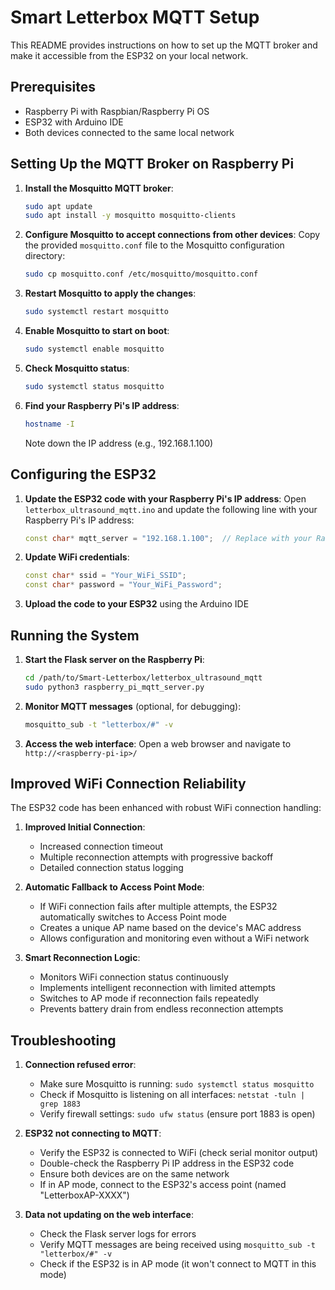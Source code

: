 # Smart Letterbox MQTT Setup

This README provides instructions on how to set up the MQTT broker and make it accessible from the ESP32 on your local network.

## Prerequisites

- Raspberry Pi with Raspbian/Raspberry Pi OS
- ESP32 with Arduino IDE
- Both devices connected to the same local network

## Setting Up the MQTT Broker on Raspberry Pi

1. **Install the Mosquitto MQTT broker**:
   ```bash
   sudo apt update
   sudo apt install -y mosquitto mosquitto-clients
   ```

2. **Configure Mosquitto to accept connections from other devices**:
   Copy the provided `mosquitto.conf` file to the Mosquitto configuration directory:
   ```bash
   sudo cp mosquitto.conf /etc/mosquitto/mosquitto.conf
   ```

3. **Restart Mosquitto to apply the changes**:
   ```bash
   sudo systemctl restart mosquitto
   ```

4. **Enable Mosquitto to start on boot**:
   ```bash
   sudo systemctl enable mosquitto
   ```

5. **Check Mosquitto status**:
   ```bash
   sudo systemctl status mosquitto
   ```

6. **Find your Raspberry Pi's IP address**:
   ```bash
   hostname -I
   ```
   Note down the IP address (e.g., 192.168.1.100)

## Configuring the ESP32

1. **Update the ESP32 code with your Raspberry Pi's IP address**:
   Open `letterbox_ultrasound_mqtt.ino` and update the following line with your Raspberry Pi's IP address:
   ```cpp
   const char* mqtt_server = "192.168.1.100";  // Replace with your Raspberry Pi's IP address
   ```

2. **Update WiFi credentials**:
   ```cpp
   const char* ssid = "Your_WiFi_SSID";
   const char* password = "Your_WiFi_Password";
   ```

3. **Upload the code to your ESP32** using the Arduino IDE

## Running the System

1. **Start the Flask server on the Raspberry Pi**:
   ```bash
   cd /path/to/Smart-Letterbox/letterbox_ultrasound_mqtt
   sudo python3 raspberry_pi_mqtt_server.py
   ```

2. **Monitor MQTT messages** (optional, for debugging):
   ```bash
   mosquitto_sub -t "letterbox/#" -v
   ```

3. **Access the web interface**:
   Open a web browser and navigate to `http://<raspberry-pi-ip>/`

## Improved WiFi Connection Reliability

The ESP32 code has been enhanced with robust WiFi connection handling:

1. **Improved Initial Connection**:
   - Increased connection timeout
   - Multiple reconnection attempts with progressive backoff
   - Detailed connection status logging

2. **Automatic Fallback to Access Point Mode**:
   - If WiFi connection fails after multiple attempts, the ESP32 automatically switches to Access Point mode
   - Creates a unique AP name based on the device's MAC address
   - Allows configuration and monitoring even without a WiFi network

3. **Smart Reconnection Logic**:
   - Monitors WiFi connection status continuously
   - Implements intelligent reconnection with limited attempts
   - Switches to AP mode if reconnection fails repeatedly
   - Prevents battery drain from endless reconnection attempts

## Troubleshooting

1. **Connection refused error**:
   - Make sure Mosquitto is running: `sudo systemctl status mosquitto`
   - Check if Mosquitto is listening on all interfaces: `netstat -tuln | grep 1883`
   - Verify firewall settings: `sudo ufw status` (ensure port 1883 is open)

2. **ESP32 not connecting to MQTT**:
   - Verify the ESP32 is connected to WiFi (check serial monitor output)
   - Double-check the Raspberry Pi IP address in the ESP32 code
   - Ensure both devices are on the same network
   - If in AP mode, connect to the ESP32's access point (named "LetterboxAP-XXXX")

3. **Data not updating on the web interface**:
   - Check the Flask server logs for errors
   - Verify MQTT messages are being received using `mosquitto_sub -t "letterbox/#" -v`
   - Check if the ESP32 is in AP mode (it won't connect to MQTT in this mode)
